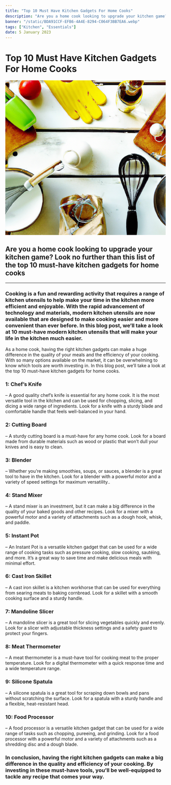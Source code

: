 ```yaml
---
title: "Top 10 Must Have Kitchen Gadgets For Home Cooks"
description: "Are you a home cook looking to upgrade your kitchen game? Look no further than this list of the top 10 must-have kitchen gadgets for home cooks"
banner: "/static/BDA91CCF-EFB6-4A4E-8294-C064F3BB7EA6.webp"
tags: ["Kitchen", "Essentials"]
date: 5 January 2023
---
```


# Top 10 Must Have Kitchen Gadgets For Home Cooks

![home kitchen gadgets](https://github.com/joeynweke/myblog/blob/master/public/static/BDA91CCF-EFB6-4A4E-8294-C064F3BB7EA6.webp?raw=true)

## Are you a home cook looking to upgrade your kitchen game? Look no further than this list of the top 10 must-have kitchen gadgets for home cooks

---

### Cooking is a fun and rewarding activity that requires a range of kitchen utensils to help make your time in the kitchen more efficient and enjoyable. With the rapid advancement of technology and materials, modern kitchen utensils are now available that are designed to make cooking easier and more convenient than ever before. In this blog post, we’ll take a look at 10 must-have modern kitchen utensils that will make your life in the kitchen much easier.
As a home cook, having the right kitchen gadgets can make a huge difference in the quality of your meals and the efficiency of your cooking. With so many options available on the market, it can be overwhelming to know which tools are worth investing in. In this blog post, we’ll take a look at the top 10 must-have kitchen gadgets for home cooks.

### 1: Chef’s Knife 
– A good quality chef’s knife is essential for any home cook. It is the most versatile tool in the kitchen and can be used for chopping, slicing, and dicing a wide range of ingredients. Look for a knife with a sturdy blade and comfortable handle that feels well-balanced in your hand.

### 2: Cutting Board
– A sturdy cutting board is a must-have for any home cook. Look for a board made from durable materials such as wood or plastic that won’t dull your knives and is easy to clean.

### 3: Blender
– Whether you’re making smoothies, soups, or sauces, a blender is a great tool to have in the kitchen. Look for a blender with a powerful motor and a variety of speed settings for maximum versatility..

### 4: Stand Mixer
– A stand mixer is an investment, but it can make a big difference in the quality of your baked goods and other recipes. Look for a mixer with a powerful motor and a variety of attachments such as a dough hook, whisk, and paddle.

### 5: Instant Pot
– An Instant Pot is a versatile kitchen gadget that can be used for a wide range of cooking tasks such as pressure cooking, slow cooking, sautéing, and more. It’s a great way to save time and make delicious meals with minimal effort.

### 6: Cast Iron Skillet 
– A cast iron skillet is a kitchen workhorse that can be used for everything from searing meats to baking cornbread. Look for a skillet with a smooth cooking surface and a sturdy handle.

### 7: Mandoline Slicer 
– A mandoline slicer is a great tool for slicing vegetables quickly and evenly. Look for a slicer with adjustable thickness settings and a safety guard to protect your fingers.

### 8: Meat Thermometer 
– A meat thermometer is a must-have tool for cooking meat to the proper temperature. Look for a digital thermometer with a quick response time and a wide temperature range.

### 9: Silicone Spatula 
– A silicone spatula is a great tool for scraping down bowls and pans without scratching the surface. Look for a spatula with a sturdy handle and a flexible, heat-resistant head.

### 10: Food Processor 
– A food processor is a versatile kitchen gadget that can be used for a wide range of tasks such as chopping, pureeing, and grinding. Look for a food processor with a powerful motor and a variety of attachments such as a shredding disc and a dough blade.


### In conclusion, having the right kitchen gadgets can make a big difference in the quality and efficiency of your cooking. By investing in these must-have tools, you’ll be well-equipped to tackle any recipe that comes your way.
